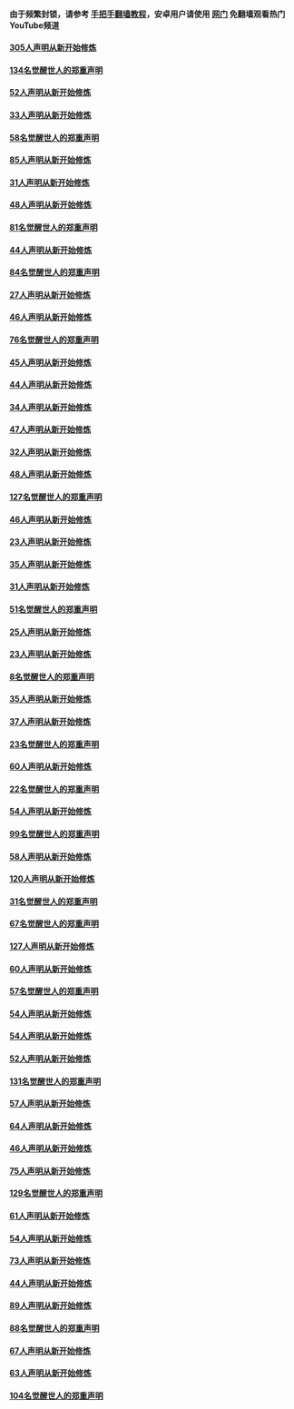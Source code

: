 #### 由于频繁封锁，请参考 [手把手翻墙教程](https://github.com/gfw-breaker/guides/wiki/)，安卓用户请使用 [网门](https://github.com/gfw-breaker/nogfw/blob/master/dl.md?t=03181700) 免翻墙观看热门YouTube频道 

#### [305人声明从新开始修炼](../pages/91/422153.md?t=03181700) 

#### [134名觉醒世人的郑重声明](../pages/91/422152.md?t=03181700) 

#### [52人声明从新开始修炼](../pages/91/421846.md?t=03181700) 

#### [33人声明从新开始修炼](../pages/91/421804.md?t=03181700) 

#### [58名觉醒世人的郑重声明](../pages/91/421845.md?t=03181700) 

#### [85人声明从新开始修炼](../pages/91/421769.md?t=03181700) 

#### [31人声明从新开始修炼](../pages/91/421763.md?t=03181700) 

#### [48人声明从新开始修炼](../pages/91/421605.md?t=03181700) 

#### [81名觉醒世人的郑重声明](../pages/91/421656.md?t=03181700) 

#### [44人声明从新开始修炼](../pages/91/421544.md?t=03181700) 

#### [84名觉醒世人的郑重声明](../pages/91/421543.md?t=03181700) 

#### [27人声明从新开始修炼](../pages/91/421465.md?t=03181700) 

#### [46人声明从新开始修炼](../pages/91/421454.md?t=03181700) 

#### [76名觉醒世人的郑重声明](../pages/91/421453.md?t=03181700) 

#### [45人声明从新开始修炼](../pages/91/421452.md?t=03181700) 

#### [44人声明从新开始修炼](../pages/91/421422.md?t=03181700) 

#### [34人声明从新开始修炼](../pages/91/421322.md?t=03181700) 

#### [47人声明从新开始修炼](../pages/91/421264.md?t=03181700) 

#### [32人声明从新开始修炼](../pages/91/421225.md?t=03181700) 

#### [48人声明从新开始修炼](../pages/91/421202.md?t=03181700) 

#### [127名觉醒世人的郑重声明](../pages/91/421224.md?t=03181700) 

#### [46人声明从新开始修炼](../pages/91/421203.md?t=03181700) 

#### [23人声明从新开始修炼](../pages/91/421138.md?t=03181700) 

#### [35人声明从新开始修炼](../pages/91/421122.md?t=03181700) 

#### [31人声明从新开始修炼](../pages/91/421081.md?t=03181700) 

#### [51名觉醒世人的郑重声明](../pages/91/421080.md?t=03181700) 

#### [25人声明从新开始修炼](../pages/91/421020.md?t=03181700) 

#### [23人声明从新开始修炼](../pages/91/420884.md?t=03181700) 

#### [8名觉醒世人的郑重声明](../pages/91/420883.md?t=03181700) 

#### [35人声明从新开始修炼](../pages/91/420809.md?t=03181700) 

#### [37人声明从新开始修炼](../pages/91/420766.md?t=03181700) 

#### [23名觉醒世人的郑重声明](../pages/91/420765.md?t=03181700) 

#### [60人声明从新开始修炼](../pages/91/420727.md?t=03181700) 

#### [22名觉醒世人的郑重声明](../pages/91/420726.md?t=03181700) 

#### [54人声明从新开始修炼](../pages/91/420529.md?t=03181700) 

#### [99名觉醒世人的郑重声明](../pages/91/420528.md?t=03181700) 

#### [58人声明从新开始修炼](../pages/91/420198.md?t=03181700) 

#### [120人声明从新开始修炼](../pages/91/420141.md?t=03181700) 

#### [31名觉醒世人的郑重声明](../pages/91/420197.md?t=03181700) 

#### [67名觉醒世人的郑重声明](../pages/91/420140.md?t=03181700) 

#### [127人声明从新开始修炼](../pages/91/420082.md?t=03181700) 

#### [60人声明从新开始修炼](../pages/91/420081.md?t=03181700) 

#### [57名觉醒世人的郑重声明](../pages/91/420080.md?t=03181700) 

#### [54人声明从新开始修炼](../pages/91/419533.md?t=03181700) 

#### [54人声明从新开始修炼](../pages/91/419532.md?t=03181700) 

#### [52人声明从新开始修炼](../pages/91/419531.md?t=03181700) 

#### [131名觉醒世人的郑重声明](../pages/91/419530.md?t=03181700) 

#### [57人声明从新开始修炼](../pages/91/419430.md?t=03181700) 

#### [64人声明从新开始修炼](../pages/91/419429.md?t=03181700) 

#### [46人声明从新开始修炼](../pages/91/419428.md?t=03181700) 

#### [75人声明从新开始修炼](../pages/91/419427.md?t=03181700) 

#### [129名觉醒世人的郑重声明](../pages/91/419426.md?t=03181700) 

#### [61人声明从新开始修炼](../pages/91/419198.md?t=03181700) 

#### [54人声明从新开始修炼](../pages/91/419197.md?t=03181700) 

#### [73人声明从新开始修炼](../pages/91/419196.md?t=03181700) 

#### [44人声明从新开始修炼](../pages/91/419075.md?t=03181700) 

#### [89人声明从新开始修炼](../pages/91/419074.md?t=03181700) 

#### [88名觉醒世人的郑重声明](../pages/91/419195.md?t=03181700) 

#### [67人声明从新开始修炼](../pages/91/419073.md?t=03181700) 

#### [63人声明从新开始修炼](../pages/91/419072.md?t=03181700) 

#### [104名觉醒世人的郑重声明](../pages/91/419071.md?t=03181700) 

